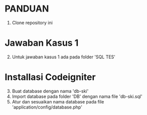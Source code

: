 # PANDUAN
1. Clone repository ini

# Jawaban Kasus 1
2. Untuk jawaban kasus 1 ada pada folder 'SQL TES'

# Installasi Codeigniter
3. Buat database dengan nama 'db-ski'
4. Import database pada folder 'DB' dengan nama file 'db-ski.sql'
5. Atur dan sesuaikan nama database pada file 'application/config/database.php'